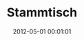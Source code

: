 ---
date: 2012-05-01 00:01:01
placeholder: false
title: Stammtisch
time: Thursday 24. May 2012, 19:00
calendar_month: May
calendar_date: 24
description: 
venue: |
  Augustiner Bierkeller
  Arnulfstr. 52
  80335 München
  [www.augustinerkeller.de](http://www.augustinerkeller.de)
---